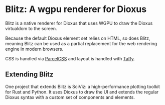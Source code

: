 # Blitz: A wgpu renderer for Dioxus

Blitz is a native renderer for Dioxus that uses WGPU to draw the Dioxus virtualdom to the screen.

Because the default Dioxus element set relies on HTML, so does Blitz, meaning Blitz can be used as a partial replacement for the web rendering engine in modern browsers.

CSS is handled via [ParcelCSS]() and layout is handled with [Taffy]().

## Extending Blitz

One project that extends Blitz is SciViz: a high-performance plotting toolkit for Rust and Python. It uses Dioxus to draw the UI and extends the regular Dioxus syntax with a custom set of components and elements.


